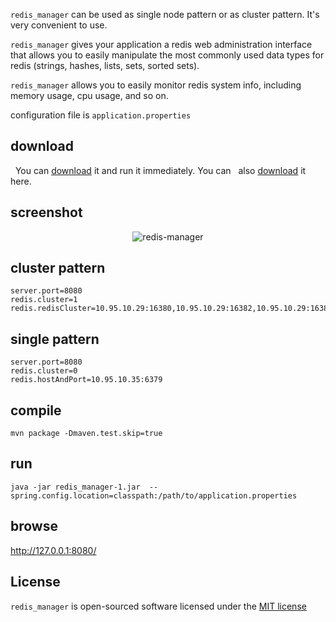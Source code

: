`redis_manager` can be used as single node pattern or as cluster pattern. It's very convenient to use.

`redis_manager` gives your application a redis web administration interface that allows you to easily manipulate the most commonly used data types for redis (strings, hashes, lists, sets, sorted sets).

`redis_manager` allows you to easily monitor redis system info, including memory usage, cpu usage, and so on.

configuration file is `application.properties`

## download   
   You can [download](http://www.hohode.com/resource/redis/redis_manager.zip) it and run it immediately. You can
   also  [download](https://goo.gl/xBhKTX) it here.
   
## screenshot
<p align="center"><img src="http://www.hohode.com/resource/redis/rm1.png" alt="redis-manager"></p>

## cluster pattern
```
server.port=8080
redis.cluster=1
redis.redisCluster=10.95.10.29:16380,10.95.10.29:16382,10.95.10.29:16384
```

## single pattern
```
server.port=8080
redis.cluster=0
redis.hostAndPort=10.95.10.35:6379
```

## compile 
```
mvn package -Dmaven.test.skip=true
```
## run
```
java -jar redis_manager-1.jar  --spring.config.location=classpath:/path/to/application.properties
```

## browse
http://127.0.0.1:8080/


## License
`redis_manager` is open-sourced software licensed under the [MIT license](http://opensource.org/licenses/MIT)
